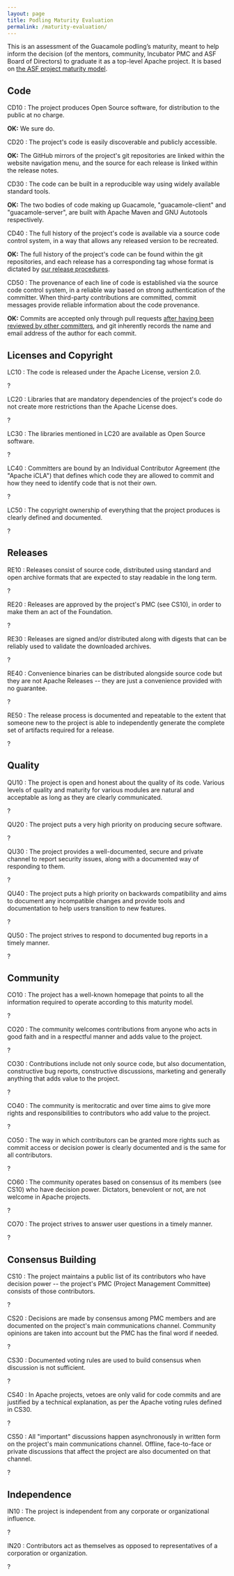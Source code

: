 ```yaml
---
layout: page 
title: Podling Maturity Evaluation
permalink: /maturity-evaluation/
---
```


This is an assessment of the Guacamole podling’s maturity, meant to help inform
the decision (of the mentors, community, Incubator PMC and ASF Board of
Directors) to graduate it as a top-level Apache project. It is based on [the
ASF project maturity model](http://community.apache.org/apache-way/apache-project-maturity-model.html).

Code
----

CD10
: The project produces Open Source software, for distribution to the public at
  no charge.

  **OK:** We sure do.

CD20
: The project's code is easily discoverable and publicly accessible.

  **OK:** The GitHub mirrors of the project's git repositories are linked
  within the website navigation menu, and the source for each release is linked
  within the release notes.

CD30
: The code can be built in a reproducible way using widely available standard
  tools.

  **OK:** The two bodies of code making up Guacamole, "guacamole-client" and
  "guacamole-server", are built with Apache Maven and GNU Autotools
  respectively.

CD40
: The full history of the project's code is available via a source code control
  system, in a way that allows any released version to be recreated.

  **OK:** The full history of the project's code can be found within the git
  repositories, and each release has a corresponding tag whose format is
  dictated by [our release procedures](/release-procedures-part3/#final-tag).

CD50
: The provenance of each line of code is established via the source code
  control system, in a reliable way based on strong authentication of the
  committer. When third-party contributions are committed, commit messages
  provide reliable information about the code provenance.

  **OK:** Commits are accepted only through pull requests [after having been
  reviewed by other committers](/pull-requests/), and git inherently records
  the name and email address of the author for each commit.

Licenses and Copyright
----------------------

LC10
: The code is released under the Apache License, version 2.0.

  ?

LC20
: Libraries that are mandatory dependencies of the project's code do not create
  more restrictions than the Apache License does.

  ?

LC30
: The libraries mentioned in LC20 are available as Open Source software.

  ?

LC40
: Committers are bound by an Individual Contributor Agreement (the "Apache
  iCLA") that defines which code they are allowed to commit and how they need
  to identify code that is not their own.

  ?

LC50
: The copyright ownership of everything that the project produces is clearly
  defined and documented.

  ?

Releases
--------

RE10
: Releases consist of source code, distributed using standard and open archive
  formats that are expected to stay readable in the long term.

  ?

RE20
: Releases are approved by the project's PMC (see CS10), in order to make them
  an act of the Foundation.

  ?

RE30
: Releases are signed and/or distributed along with digests that can be
  reliably used to validate the downloaded archives.

  ?

RE40
: Convenience binaries can be distributed alongside source code but they are
  not Apache Releases -- they are just a convenience provided with no
  guarantee.

  ?

RE50
: The release process is documented and repeatable to the extent that someone
  new to the project is able to independently generate the complete set of
  artifacts required for a release.

  ?

Quality
-------

QU10
: The project is open and honest about the quality of its code. Various levels
  of quality and maturity for various modules are natural and acceptable as
  long as they are clearly communicated.

  ?

QU20
: The project puts a very high priority on producing secure software.

  ?

QU30
: The project provides a well-documented, secure and private channel to report
  security issues, along with a documented way of responding to them.

  ?

QU40
: The project puts a high priority on backwards compatibility and aims to
  document any incompatible changes and provide tools and documentation to help
  users transition to new features.

  ?

QU50
: The project strives to respond to documented bug reports in a timely manner.

  ?

Community
---------

CO10
: The project has a well-known homepage that points to all the information
  required to operate according to this maturity model.

  ?

CO20
: The community welcomes contributions from anyone who acts in good faith and
  in a respectful manner and adds value to the project.

  ?

CO30
: Contributions include not only source code, but also documentation,
  constructive bug reports, constructive discussions, marketing and generally
  anything that adds value to the project.

  ?

CO40
: The community is meritocratic and over time aims to give more rights and
  responsibilities to contributors who add value to the project.

  ?

CO50
: The way in which contributors can be granted more rights such as commit
  access or decision power is clearly documented and is the same for all
  contributors.

  ?

CO60
: The community operates based on consensus of its members (see CS10) who have
  decision power. Dictators, benevolent or not, are not welcome in Apache
  projects.

  ?

CO70
: The project strives to answer user questions in a timely manner.

  ?

Consensus Building
------------------

CS10
: The project maintains a public list of its contributors who have decision
  power -- the project's PMC (Project Management Committee) consists of those
  contributors.

  ?

CS20
: Decisions are made by consensus among PMC members and are documented on the
  project's main communications channel. Community opinions are taken into
  account but the PMC has the final word if needed.

  ?

CS30
: Documented voting rules are used to build consensus when discussion is not
  sufficient.

  ?

CS40
: In Apache projects, vetoes are only valid for code commits and are justified
  by a technical explanation, as per the Apache voting rules defined in CS30.

  ?

CS50
: All "important" discussions happen asynchronously in written form on the
  project's main communications channel. Offline, face-to-face or private
  discussions that affect the project are also documented on that channel.

  ?

Independence
------------

IN10
: The project is independent from any corporate or organizational influence.

  ?

IN20
: Contributors act as themselves as opposed to representatives of a corporation
  or organization.

  ?

